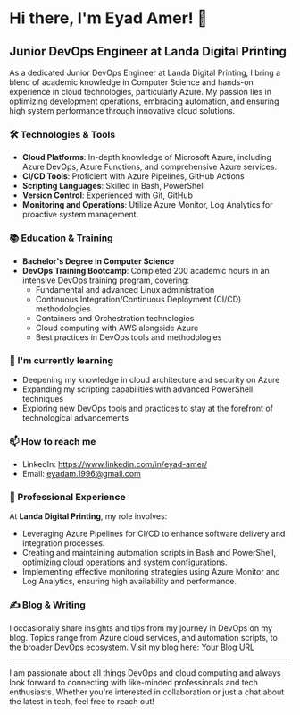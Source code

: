 # Hi there, I'm Eyad Amer! 👋

## Junior DevOps Engineer at Landa Digital Printing

As a dedicated Junior DevOps Engineer at Landa Digital Printing, I bring a blend of academic knowledge in Computer Science and hands-on experience in cloud technologies, particularly Azure. My passion lies in optimizing development operations, embracing automation, and ensuring high system performance through innovative cloud solutions.

### 🛠️ Technologies & Tools

- **Cloud Platforms**: In-depth knowledge of Microsoft Azure, including Azure DevOps, Azure Functions, and comprehensive Azure services.
- **CI/CD Tools**: Proficient with Azure Pipelines, GitHub Actions
- **Scripting Languages**: Skilled in Bash, PowerShell
- **Version Control**: Experienced with Git, GitHub
- **Monitoring and Operations**: Utilize Azure Monitor, Log Analytics for proactive system management.

### 📚 Education & Training

- **Bachelor's Degree in Computer Science**
- **DevOps Training Bootcamp**: Completed 200 academic hours in an intensive DevOps training program, covering:
  - Fundamental and advanced Linux administration
  - Continuous Integration/Continuous Deployment (CI/CD) methodologies
  - Containers and Orchestration technologies
  - Cloud computing with AWS alongside Azure
  - Best practices in DevOps tools and methodologies

### 🌱 I'm currently learning

- Deepening my knowledge in cloud architecture and security on Azure
- Expanding my scripting capabilities with advanced PowerShell techniques
- Exploring new DevOps tools and practices to stay at the forefront of technological advancements

### 📫 How to reach me

- LinkedIn: https://www.linkedin.com/in/eyad-amer/
- Email: eyadam.1996@gmail.com

### 💼 Professional Experience

At **Landa Digital Printing**, my role involves:

- Leveraging Azure Pipelines for CI/CD to enhance software delivery and integration processes.
- Creating and maintaining automation scripts in Bash and PowerShell, optimizing cloud operations and system configurations.
- Implementing effective monitoring strategies using Azure Monitor and Log Analytics, ensuring high availability and performance.

### ✍️ Blog & Writing

I occasionally share insights and tips from my journey in DevOps on my blog. Topics range from Azure cloud services, and automation scripts, to the broader DevOps ecosystem. Visit my blog here: [Your Blog URL](#)

---

I am passionate about all things DevOps and cloud computing and always look forward to connecting with like-minded professionals and tech enthusiasts. Whether you're interested in collaboration or just a chat about the latest in tech, feel free to reach out!

